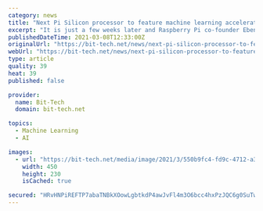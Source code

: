```yaml
---
category: news
title: "Next Pi Silicon processor to feature machine learning acceleration"
excerpt: "It is just a few weeks later and Raspberry Pi co-founder Eben Upton has already started to discuss what might be next for Pi Silicon - and the answer is a huge uplift in performance for machine learning tasks."
publishedDateTime: 2021-03-08T12:33:00Z
originalUrl: "https://bit-tech.net/news/next-pi-silicon-processor-to-feature-machine-learning-acceleration/1/"
webUrl: "https://bit-tech.net/news/next-pi-silicon-processor-to-feature-machine-learning-acceleration/1/"
type: article
quality: 39
heat: 39
published: false

provider:
  name: Bit-Tech
  domain: bit-tech.net

topics:
  - Machine Learning
  - AI

images:
  - url: "https://bit-tech.net/media/image/2021/3/550b9fc4-fd9c-4712-a3af-5bd6b7c739c1.jpeg"
    width: 450
    height: 230
    isCached: true

secured: "HRvHNPiREFTP7abaTNBkXOowLgbtkdP4awJvFl4m3O6bcc4hxPzJQC6g0SuTwO4Ej0bJ6J0G7pJey7I3F37ISb6dB0X/bNUGVV4MfYqjoM+u2qjoQ5TvGaEaw5D+DEgRDULRExIoetv5oVzgXe0ke7+PSYQ0z41nMZFScUUoXMIlkO90YAH/Fy+WY+D/AWdamKU/L0PttExKy0eN2g8T5rQIEg1v5UM++nzNvVmWUJptnEYfiYe9qCpfOe3za7aBNuQSibutTusUngUbQq80h+Qgneq0qIO+XDzSErixJk/i2wcUYbKBZawqbxzaWtBRx2KFp5MlU/eBYGDzZ3SbJsg5Www8qxgIwsbqLtMhsSk=;xT5n5PT4IZa0ZvJduvWTNA=="
---
```


